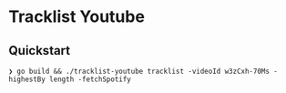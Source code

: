 # Tracklist Youtube

## Quickstart

`❯ go build && ./tracklist-youtube tracklist -videoId w3zCxh-70Ms -highestBy length -fetchSpotify`
